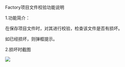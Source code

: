 Factory项目文件校验功能说明



1.功能简介：

在保存项目文件时，对其进行校验，检查该文件是否有损坏。

  
如已经损坏，则弹框提示。

  


2.损坏时截图



![](https://ooo.0o0.ooo/2017/06/15/594227476229b.png)

